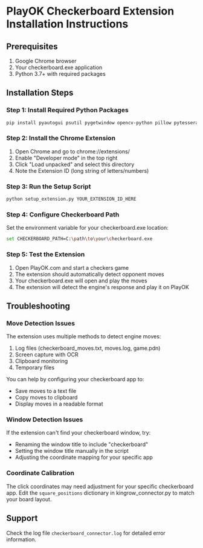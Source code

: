 
# PlayOK Checkerboard Extension Installation Instructions

## Prerequisites
1. Google Chrome browser
2. Your checkerboard.exe application
3. Python 3.7+ with required packages

## Installation Steps

### Step 1: Install Required Python Packages
```bash
pip install pyautogui psutil pygetwindow opencv-python pillow pytesseract pyperclip
```

### Step 2: Install the Chrome Extension
1. Open Chrome and go to chrome://extensions/
2. Enable "Developer mode" in the top right
3. Click "Load unpacked" and select this directory
4. Note the Extension ID (long string of letters/numbers)

### Step 3: Run the Setup Script
```bash
python setup_extension.py YOUR_EXTENSION_ID_HERE
```

### Step 4: Configure Checkerboard Path
Set the environment variable for your checkerboard.exe location:
```bash
set CHECKERBOARD_PATH=C:\path\to\your\checkerboard.exe
```

### Step 5: Test the Extension
1. Open PlayOK.com and start a checkers game
2. The extension should automatically detect opponent moves
3. Your checkerboard.exe will open and play the moves
4. The extension will detect the engine's response and play it on PlayOK

## Troubleshooting

### Move Detection Issues
The extension uses multiple methods to detect engine moves:
1. Log files (checkerboard_moves.txt, moves.log, game.pdn)
2. Screen capture with OCR
3. Clipboard monitoring
4. Temporary files

You can help by configuring your checkerboard app to:
- Save moves to a text file
- Copy moves to clipboard
- Display moves in a readable format

### Window Detection Issues
If the extension can't find your checkerboard window, try:
- Renaming the window title to include "checkerboard"
- Setting the window title manually in the script
- Adjusting the coordinate mapping for your specific app

### Coordinate Calibration
The click coordinates may need adjustment for your specific checkerboard app.
Edit the `square_positions` dictionary in kingrow_connector.py to match your board layout.

## Support
Check the log file `checkerboard_connector.log` for detailed error information.
